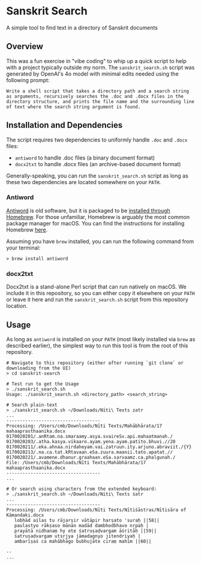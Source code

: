 # Sanskrit Search

A simple tool to find text in a directory of Sanskrit documents

## Overview

This was a fun exercise in "vibe coding" to whip up a quick script to help with a project
typically outside my norm. The `sanskrit_search.sh` script was generated by OpenAI's 4o
model with minimal edits needed using the following prompt:

```
Write a shell script that takes a directory path and a search string as arguments, recursively searches the .doc and .docx files in the directory structure, and prints the file name and the surrounding line of text where the search string argument is found.
```

## Installation and Dependencies

The script requires two dependencies to uniformly handle `.doc` and `.docx` files:
* `antiword` to handle .doc files (a binary document format)
* `docx2txt` to handle .docx files (an archive-based document format)

Generally-speaking, you can run the `sanskrit_search.sh` script as long as these two
dependencies are located somewhere on your `PATH`.

### Antiword

[Antiword](https://github.com/grobian/antiword) is old software, but it is packaged
to be [installed through Homebrew](https://github.com/Homebrew/homebrew-core/blob/57eb37b37b123b40641b6d067744e99c247678a7/Formula/a/antiword.rb). For those unfamiliar, Homebrew is arguably the most common package manager for macOS. You can find the instructions for installing Homebrew [here](https://brew.sh).

Assuming you have `brew` installed, you can run the following command from your terminal:
```
> brew install antiword
```

### docx2txt

Docx2txt is a stand-alone Perl script that can run natively on macOS. We include it in this
repository, so you can either copy it elsewhere on your `PATH` or leave it here and run the 
`sanskrit_search.sh` script from this repository location.

## Usage

As long as `antiword` is installed on your `PATH` (most likely installed via `brew` as described
earlier), the simplest way to run this tool is from the root of this repository.

```
# Navigate to this repository (either after running `git clone` or downloading from the UI)
> cd sanskrit-search

# Test run to get the Usage
> ./sanskrit_search.sh
Usage: ./sanskrit_search.sh <directory_path> <search_string>

# Search plain-text
> ./sanskrit_search.sh ~/Downloads/Nīti\ Texts zatr
...
-----------------------------------
Processing: /Users/cmb/Downloads/Nīti Texts/Mahābhārata/17 mahaaprasthaanika.docx
0170020201/.anRtam.na.smaraamy.asya.svaireSv.api.mahaatmanah./
0170020203/.atha.kasya.vikaaro.ayam.yena.ayam.patito.bhuvi.//20
0170020211/.eka.ahnaa.nirdaheyam.vai.zatruun.ity.arjuno.abraviit./{Y}
0170020213/.na.ca.tat.kRtavaan.eSa.zuura.maanii.tato.apatat.//
0170020221/.avamene.dhanur.graahaan.eSa.sarvaamz.ca.phalgunah./
File: /Users/cmb/Downloads/Nīti Texts/Mahābhārata/17 mahaaprasthaanika.docx
-----------------------------------
...

# Or search using characters from the extended keyboard:
> ./sanskrit_search.sh ~/Downloads/Niti\ Texts śatr
...
-----------------------------------
Processing: /Users/cmb/Downloads/Nīti Texts/Nītiśāstras/Nītisāra of Kāmandaki.docx
   lobhād ailas tu rājarṣir vātāpir harṣato 'suraḥ ||58||
   paulastyo rākṣaso mānān madād dambhodbhavo nṛpaḥ |
   prayātā nidhanaṃ hy ete śatruṣaḍvargam āśritāḥ ||59||
   śatruṣaḍvargam utsṛjya jāmadagnyo jitendriyaḥ |
   ambarīṣaś ca mahābhāgo bubhujāte ciraṃ mahīm ||60||

--
...
```
